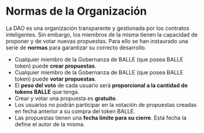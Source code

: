# Normas de la Organización

La DAO es una organización transparente y gestionada por los contratos inteligentes. Sin embargo, los miembros de la misma tienen la capacidad de proponer y de votar nuevas propuestas. Para ello se han instaurado una serie de **normas** para garantizar su correcto desarrollo.



* Cualquier miembro de la Gobernanza de BALLE \(que posea BALLE token\) puede **crear propuestas**.
* Cualquier miembro de la Gobernanza de BALLE \(que posea BALLE token\) puede **votar propuestas**.
* El **peso del voto** de cada usuario será **proporcional a la cantidad de tokens BALLE** que tenga.
* Crear y votar una propuesta es **gratuito**.
* Los usuarios no podrán participar en la votación de propuestas creadas en fecha anterior a su compra del token BALLE.
* Las propuestas tienen una **fecha límite para su cierre**. Está fecha la define el autor de la misma.







